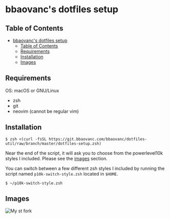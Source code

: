 # bbaovanc's dotfiles setup

## Table of Contents

- [bbaovanc's dotfiles setup](#bbaovancs-dotfiles-setup)
  - [Table of Contents](#table-of-contents)
  - [Requirements](#requirements)
  - [Installation](#installation)
  - [Images](#images)

## Requirements

OS: macOS or GNU/Linux

- zsh
- git
- neovim (cannot be regular vim)

## Installation

```shell
$ zsh <(curl -fsSL https://git.bbaovanc.com/bbaovanc/dotfiles-util/raw/branch/master/dotfiles-setup.zsh)
```

Near the end of the script, it will ask you to choose from the powerlevel10k styles I included.
Please see the [images](#images) section.

You can switch between a few different zsh styles I included by running the script named `p10k-switch-style.zsh` located in `$HOME`.

```shell
$ ~/p10k-switch-style.zsh
```

## Images

![My st fork](https://media.bbaovanc.com/dotfiles-example/st1.png)
